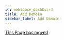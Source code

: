 ```yaml
---
id: webspace_dashboard
title: Add Domain
sidebar_label: Add Domain
---
```



[This Page has moved](webspace_adddomain.md)